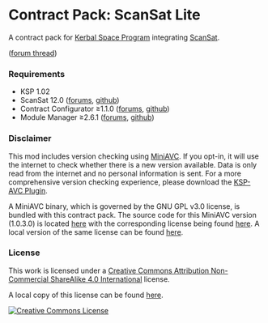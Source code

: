 # Contract Pack: ScanSat Lite

A contract pack for [Kerbal Space Program][ksp] integrating [ScanSat][scansat].

([forum thread][forums])

[forums]:  http://forum.kerbalspaceprogram.com/threads/120127
[ksp]:     http://kerbalspaceprogram.com
[scansat]: http://forum.kerbalspaceprogram.com/threads/80369

### Requirements

- KSP 1.02
- ScanSat 12.0 ([forums][scansat], [github](https://github.com/S-C-A-N/SCANsat/releases))
- Contract Configurator ≥1.1.0 ([forums][cc], [github](https://github.com/jrossignol/ContractConfigurator/releases))
- Module Manager ≥2.6.1 ([forums][mm], [github](https://github.com/sarbian/ModuleManager))

[cc]:  http://forum.kerbalspaceprogram.com/threads/101604
[mm]:  http://forum.kerbalspaceprogram.com/threads/55219

### Disclaimer

This mod includes version checking using [MiniAVC](http://forum.kerbalspaceprogram.com/threads/79745).
If you opt-in, it will use the internet to check whether there is a new version available.
Data is only read from the internet and no personal information is sent.
For a more comprehensive version checking experience, please download the [KSP-AVC Plugin](http://forum.kerbalspaceprogram.com/threads/79745).

A MiniAVC binary, which is governed by the GNU GPL v3.0 license, is bundled with this contract pack.
The source code for this MiniAVC version (1.0.3.0) is located [here][miniavc] with the corresponding license being found [here][miniavc-license].
A local version of the same license can be found [here][miniavc-local].

[miniavc]:         https://github.com/CYBUTEK/KSPAddonVersionChecker/tree/9d349c17001fda79c4ff86c58691ac54a338a160
[miniavc-license]: https://github.com/CYBUTEK/KSPAddonVersionChecker/blob/9d349c17001fda79c4ff86c58691ac54a338a160/Documents/MiniAVC/LICENSE.txt
[miniavc-local]:   LICENSE_MiniAVC.txt

### License

This work is licensed under a [Creative Commons Attribution Non-Commercial ShareAlike 4.0 International][license] license.

A local copy of this license can be found [here][local-license].

[![Creative Commons License][license-image]][license]

[license]:        http://creativecommons.org/licenses/by-nc-sa/4.0/
[local-license]:  LICENSE.txt
[license-image]:  http://i.creativecommons.org/l/by-nc-sa/4.0/88x31.png
